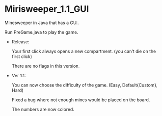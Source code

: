 # Mirisweeper_1.1_GUI
Minesweeper in Java that has a GUI.

Run PreGame.java to play the game.

- Release:
 
   Your first click always opens a new compartment. (you can't die on the first click)
   
   There are no flags in this version.
    
- Ver 1.1: 
 
  You can now choose the difficulty of the game. (Easy, Default{Custom}, Hard)
  
  Fixed a bug where not enough mines would be placed on the board.
  
  The numbers are now colored.
